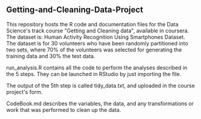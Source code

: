 ## Getting-and-Cleaning-Data-Project

 This repository hosts the R code and documentation files for the Data Science's track course "Getting and Cleaning data", available in coursera.
The dataset is: Human Activity Recognition Using Smartphones Dataset. The dataset is for 30 volunteers who have been randomly partitioned into two sets, 
where 70% of the volunteers was selected for generating the training data and 30% the test data. 

run_analysis.R contains all the code to perform the analyses described in the 5 steps. They can be launched in RStudio by just importing the file.

The output of the 5th step is called tidy_data.txt, and uploaded in the course project's form.

CodeBook.md describes the variables, the data, and any transformations or work that was performed to clean up the data.
